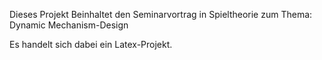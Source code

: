Dieses Projekt Beinhaltet den Seminarvortrag in Spieltheorie zum Thema:
Dynamic Mechanism-Design

Es handelt sich dabei ein Latex-Projekt.
